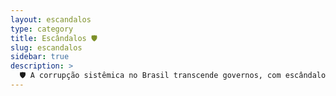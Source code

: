 ```yaml
---
layout: escandalos
type: category
title: Escândalos 🛡️
slug: escandalos
sidebar: true
description: >
  🛡️ A corrupção sistêmica no Brasil transcende governos, com escândalos desde os "Anões do Orçamento" à Lava Jato, somando perdas bilionárias. Este padrão contínuo, evidenciado por fraudes recentes no INSS, revela uma falha estrutural que exige reformas urgentes para restaurar a confiança.
---
```


